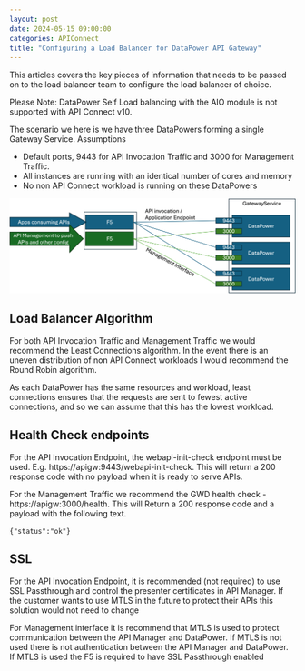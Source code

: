 ```yaml
---
layout: post
date: 2024-05-15 09:00:00
categories: APIConnect
title: "Configuring a Load Balancer for DataPower API Gateway"
---
```


This articles covers the key pieces of information that needs to be passed on to the load balancer team to configure the load balancer of choice.

Please Note: DataPower Self Load balancing with the AIO module is not supported with API Connect v10.

<!--more-->
The scenario we here is we have three DataPowers forming a single Gateway Service.
Assumptions
* Default ports, 9443 for API Invocation Traffic and 3000 for Management Traffic.
* All instances are running with an identical number of cores and memory
* No non API Connect workload is running on these DataPowers

![/images/F5DP.png](/images/F5DP.png)

## Load Balancer Algorithm

For both API Invocation Traffic and Management Traffic we would recommend the Least Connections algorithm. In the event there is an uneven distribution of non API Connect workloads I would recommend the Round Robin algorithm.

As each DataPower has the same resources and workload, least connections ensures that the requests are sent to fewest active connections, and so we can assume that this has the lowest workload.

## Health Check endpoints

For the API Invocation Endpoint, the webapi-init-check endpoint must be used. E.g. https://apigw:9443/webapi-init-check.  This will return a 200 response code with no payload when it is ready to serve APIs.

For the Management Traffic we recommend the GWD health check - https://apigw:3000/health. This will Return a 200 response code and a payload with the following text.

```
{"status":"ok"}
```

## SSL

For the API Invocation Endpoint, it is recommended (not required) to use SSL Passthrough and control the presenter certificates in API Manager. If the customer wants to use MTLS in the future to protect their APIs this solution would not need to change

For Management interface it is recommend that MTLS is used to protect communication between the API Manager and DataPower. If MTLS is not used there is not authentication between the API Manager and DataPower. If MTLS is used the F5 is required to have SSL Passthrough enabled
